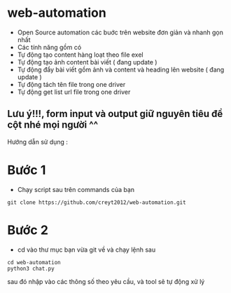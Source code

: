 # web-automation
* Open Source automation các buớc trên website đơn giản và nhanh gọn nhất
* Các tính năng gồm có
* Tự động tạo content hàng loạt theo file exel
* Tự động tạo ảnh content bài viết ( đang update )
* Tự động đẩy bài viết gồm ảnh và content và heading lên website ( đang update ) 
* Tự động tách tên file trong one driver
* Tự động get list url file trong one driver
## Lưu ý!!!, form input và output giữ nguyên tiêu đề cột nhé mọi người ^^




Hướng dẫn sử dụng : 
# Bước 1
* Chạy script sau trên commands của bạn
  
```
git clone https://github.com/creyt2012/web-automation.git
```
# Bước 2
* cd vào thư mục bạn vừa git về và chạy lệnh sau
```
cd web-automation
python3 chat.py

```
sau đó nhập vào các thông số theo yêu cầu, và tool sẽ tự động xử lý





